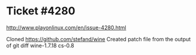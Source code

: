 Ticket #4280
============

http://www.playonlinux.com/en/issue-4280.html

Cloned https://github.com/stefand/wine
Created patch file from the output of git diff wine-1.7.18 cs-0.8
